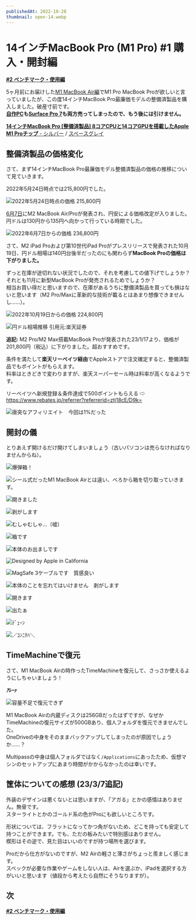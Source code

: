 ```yaml
---
publishedAt: 2022-10-28
thumbnail: open-14.webp
---
```


# 14インチMacBook Pro (M1 Pro) #1 購入・開封編

[**#2 ベンチマーク・使用編**](../../2023/03-08-14m1prombp-2)

5ヶ月前にお届けした[M1 MacBook Air編](./05-20-m1mba-1)でM1 Pro MacBook Proが欲しいと言っていましたが、この度14インチMacBook Pro最廉価モデルの整備済製品を購入しました。破産寸前です。  
**[自作PC](https://jp.mercari.com/item/m94773153380)も[Surface Pro 7](https://jp.mercari.com/item/m64059316994)も両方売ってしまったので、もう後には引けません。**

[**14インチMacBook Pro [整備済製品] 8コアCPUと14コアGPUを搭載したApple M1 Proチップ** - シルバー](https://www.apple.com/jp/shop/product/FKGR3J/A/14%E3%82%A4%E3%83%B3%E3%83%81macbook-pro-%E6%95%B4%E5%82%99%E6%B8%88%E8%A3%BD%E5%93%81-8%E3%82%B3%E3%82%A2cpu%E3%81%A814%E3%82%B3%E3%82%A2gpu%E3%82%92%E6%90%AD%E8%BC%89%E3%81%97%E3%81%9Fapple-m1-pro%E3%83%81%E3%83%83%E3%83%97-%E3%82%B7%E3%83%AB%E3%83%90%E3%83%BC?fnode=eb0c46b730f71b9e74205f9b2ebde184362e98e6c0683f79ad95b450ee6e8fef251041152e1f143363aea891d32ee3b7691dcf6e5b65bb0d8578eb7e34bc429ba7f9f9364388fdcc8e7c9dd9adb2afa0)  / [スペースグレイ](https://www.apple.com/jp/shop/product/FKGP3J/A/14%E3%82%A4%E3%83%B3%E3%83%81macbook-pro-%E6%95%B4%E5%82%99%E6%B8%88%E8%A3%BD%E5%93%81-8%E3%82%B3%E3%82%A2cpu%E3%81%A814%E3%82%B3%E3%82%A2gpu%E3%82%92%E6%90%AD%E8%BC%89%E3%81%97%E3%81%9Fapple-m1-pro%E3%83%81%E3%83%83%E3%83%97-%E3%82%B9%E3%83%9A%E3%83%BC%E3%82%B9%E3%82%B0%E3%83%AC%E3%82%A4?fnode=2ad00a1588962e1d91c8a0946daaf651fd08cf85905a709f601179b065f0bbf896ba15cb9ab6d5419aaf4a22f69a3f54fbe60259bea2238d475accef3c2ccd3040b478bb09a74e188ef26c1eb4f4dcaf)

## 整備済製品の価格変化
さて、まず14インチMacBook Pro最廉価モデル整備済製品の価格の推移について見ていきます。

2022年5月24日時点では215,800円でした。

![](scnsht-05-24.webp "2022年5月24日時点の価格 215,800円")

[6月7日](https://www.itmedia.co.jp/news/articles/2206/07/news081.html)にM2 MacBook Air/Proが発表され、円安による価格改定が入りました。円ドルは130円から135円へ向かって行っている時期でした。

![](scnsht-06-07.webp "2022年6月7日からの価格 236,800円")

さて、M2 iPad Proおよび第10世代iPad Proがプレスリリースで発表された10月19日、円ドル相場は140円台後半だったのにも関わらず**MacBook Proの価格は下がりました。**

ずっと在庫が途切れない状況でしたので、それを考慮しての値下げでしょうか？それとも11月に新型MacBook Proが発売されるためでしょうか？  
相当お買い得だと思いますので、在庫があるうちに整備済製品を買っても損はないと思います（M2 Pro/Maxに革新的な技術が載るとはあまり想像できませんし……）。

![](scnsht-10-19.webp "2022年10月19日からの価格 224,800円")

![](jpyusd.webp "円ドル相場推移 引用元:楽天証券")

**追記:** M2 Pro/M2 Max搭載MacBook Proが発表された23/1/17より、価格が201,800円（税込）に下がりました。超おすすめです。

条件を満たして**楽天リーベイツ経由**でAppleストアで注文確定すると、整備済製品でもポイントがもらえます。  
料率はときどきで変わりますが、楽天スーパーセール時は料率が高くなるようです。

リーベイツへ新規登録＆条件達成で500ポイントもらえる ⇨ https://www.rebates.jp/referrer?referrerid=ztj18cE/D9k=

![](rebates.webp "唐突なアフィリエイト　今回は1%だった")

## 開封の儀
とりあえず開けるだけ開けてしまいましょう（古いパソコンは売らなければなりませんからね）。

![](open-1.webp "爆弾箱！")

![](open-2.webp "シール式だったM1 MacBook Airとは違い、べろから箱を切り取っていきます。")

![](open-3.webp "開きました")

![](open-4.webp "剥がします")

![](open-5.webp "むしゃむしゃ…（嘘）")

![](open-6.webp "箱です")

![](open-7.webp "本体のお出ましです")

![](open-8.webp "Designed by Apple in California")

![](open-9.webp "MagSafe 3ケーブルです　質感良い")

![](open-10.webp "本体のことを忘れてはいけません　剥がします")

![](open-11.webp "開きます")

![](open-12.webp "出たぁ")

![](open-13.webp "ﾃﾞｪｰﾝ")

![](open-14.webp "／ｺﾝﾆﾁﾊ＼")

## TimeMachineで復元
さて、M1 MacBook Airの時作ったTimeMachineを復元して、さっさか使えるようにしちゃいましょう！

***ｱﾚｰｯ***

![](DSC_0200-2.webp "容量不足で復元できず")

M1 MacBook Airの内蔵ディスクは256GBだったはずですが、なぜかTimeMachineの復元サイズが500GBあり、個人フォルダを復元できませんでした。  
OneDriveの中身をそのままバックアップしてしまったのが原因でしょうか……？

Multipassの中身は個人フォルダではなく`/Applications`にあったため、仮想マシンのセットアップにあまり時間がかからなかったのは幸いです。

## 筐体についての感想 (23/3/7追記)
外装のデザインは悪くないとは思いますが、「アガる」とかの感情はありません。無骨です。  
スターライトとかのゴールド系の色がProにも欲しいところです。

形状については、フラットになってかつ角がないため、どこを持っても安定して持つことができます。でも、ただの板みたいで特別感はありません。  
楔形はその逆で、見た目はいいのですが持つ場所を選びます。

Proだから仕方がないのですが、M2 Airの軽さと薄さがちょっと羨ましく感じます。  
スペックが必要な作業やゲームをしない人は、Airを選ぶか、iPadを選択する方がいいと思います（値段から考えたら自然にそうなりますが）。

## 次

[**#2 ベンチマーク・使用編**](../../2023/03-08-14m1prombp-2)
